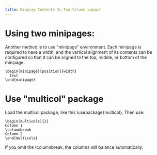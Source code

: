 ```yaml
---
title: Display Contents In Two-Column Layout
---
```






# Using two minipages:

Another method is to use "minipage" environment.
Each minipage is required to have a width, and the vertical
alignment of its contents can be configured so that it can be
aligned to the top, middle, or bottom of the minipage.

    \begin{minipage}[position]{width}
      text
    \end{minipage}


# Use "multicol" package

Load the multicol package, like this \usepackage{multicol}. Then use:

    \begin{multicols}{2}
    Column 1
    \columnbreak
    Column 2
    \end{multicols}

If you omit the \columnbreak, the columns will balance automatically.
